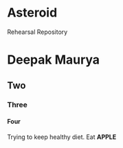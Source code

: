 # Asteroid
Rehearsal Repository

# Deepak Maurya
## Two 
### Three
#### Four



Trying to keep healthy diet. Eat **APPLE**
